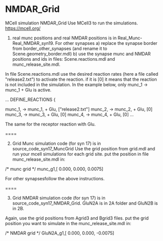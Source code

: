 # NMDAR_Grid
MCell simulation NMDAR_Grid
Use MCell3 to run the simulations.
https://mcell.org/

1. real munc positions and real NMDAR positions is in Real_Munc-Real_NMDAR_syn19.
For other synapses a) replace the synapse border from border_other_synapses (and rename it to Scene.geometry_border.mdl)
b) use the synapse munc and NMDAR positions and ids in files:
Scene.reactions.mdl and munc_release_site.mdl.

In file Scene.reactions.mdl use the desired reaction rates (here a file called "release2.txt")  to activate the reaction. if it is [0] it means that the reaction is not included in the simulation. In the example below, only  munc_1 -> munc_1 + Glu is active.

...
DEFINE_REACTIONS {

munc_1, -> munc_1, + Glu, ["release2.txt"]
munc_2, -> munc_2, + Glu, [0] 
munc_3, -> munc_3, + Glu, [0] 
munc_4, -> munc_4, + Glu, [0] 
...

The same for the receptor reaction with Glu.

====

2. Grid Munc simulation code (for syn 17) is in source_code_syn17_MuncGrid
Use the grid position from grid.mdl and run your mcell simulations for each grid site.
put the position in file munc_release_site.mdl in:

/* munc grid */ 
munc_g1,[ 0.000, 0.000, 0.0075]

For other synapsesfollow the above instructions.

====

3. Grid NMDAR simulation code (for syn 17) is in source_code_syn17_NMDAR_Grid.
GluN2A is in 2A folder and GluN2B is in 2B.

Again, use the grid positions from Agrid3 and Bgrid3 files.
put the grid position you want to simulate in the munc_release_site.mdl in:

/* NMDAR grid */ 
GluN2A_g1,[ 0.000, 0.000, -0.0075]

